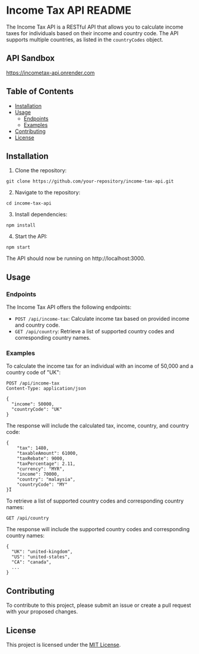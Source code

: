 # Income Tax API README

The Income Tax API is a RESTful API that allows you to calculate income taxes for individuals based on their income and country code. The API supports multiple countries, as listed in the `countryCodes` object.

## API Sandbox
https://incometax-api.onrender.com

## Table of Contents

- [Installation](#installation)
- [Usage](#usage)
  * [Endpoints](#endpoints)
  * [Examples](#examples)
- [Contributing](#contributing)
- [License](#license)

## Installation

1. Clone the repository:

```
git clone https://github.com/your-repository/income-tax-api.git
```

2. Navigate to the repository:

```
cd income-tax-api
```

3. Install dependencies:

```
npm install
```

4. Start the API:

```
npm start
```

The API should now be running on http://localhost:3000.

## Usage

### Endpoints

The Income Tax API offers the following endpoints:

- `POST /api/income-tax`: Calculate income tax based on provided income and country code.
- `GET /api/country`: Retrieve a list of supported country codes and corresponding country names.

### Examples

To calculate the income tax for an individual with an income of 50,000 and a country code of "UK":

```
POST /api/income-tax
Content-Type: application/json

{
  "income": 50000,
  "countryCode": "UK"
}
```

The response will include the calculated tax, income, country, and country code:

```
{
    "tax": 1480,
    "taxableAmount": 61000,
    "taxRebate": 9000,
    "taxPercentage": 2.11,
    "currency": "MYR",
    "income": 70000,
    "country": "malaysia",
    "countryCode": "MY"
}Ï
```

To retrieve a list of supported country codes and corresponding country names:

```
GET /api/country
```

The response will include the supported country codes and corresponding country names:

```
{
  "UK": "united-kingdom",
  "US": "united-states",
  "CA": "canada",
  ...
}
```

## Contributing

To contribute to this project, please submit an issue or create a pull request with your proposed changes.

## License

This project is licensed under the [MIT License](https://opensource.org/licenses/MIT).
